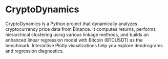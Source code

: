 # CryptoDynamics

CryptoDynamics is a Python project that dynamically analyzes cryptocurrency price data from Binance. It computes returns, performs hierarchical clustering using various linkage methods, and builds an enhanced linear regression model with Bitcoin (BTCUSDT) as the benchmark. Interactive Plotly visualizations help you explore dendrograms and regression diagnostics.

